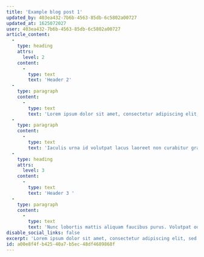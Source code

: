 ```yaml
---
title: 'Example blog post 1'
updated_by: 403ea432-7b6b-4563-85db-6c5802a00727
updated_at: 1625072027
user: 403ea432-7b6b-4563-85db-6c5802a00727
article_content:
  -
    type: heading
    attrs:
      level: 2
    content:
      -
        type: text
        text: 'Header 2'
  -
    type: paragraph
    content:
      -
        type: text
        text: 'Lorem ipsum dolor sit amet, consectetur adipiscing elit, sed do eiusmod tempor incididunt ut labore et dolore magna aliqua. Odio aenean sed adipiscing diam. Tincidunt dui ut ornare lectus sit amet. Ornare arcu odio ut sem. Porta nibh venenatis cras sed felis eget velit. Commodo nulla facilisi nullam vehicula ipsum a. Risus nec feugiat in fermentum posuere urna nec tincidunt. Suspendisse faucibus interdum posuere lorem ipsum dolor. Suspendisse potenti nullam ac tortor vitae purus faucibus. Arcu cursus euismod quis viverra nibh cras pulvinar. Risus in hendrerit gravida rutrum quisque non tellus. Et leo duis ut diam quam nulla porttitor massa. Vitae justo eget magna fermentum. Duis at consectetur lorem donec massa sapien faucibus et. A scelerisque purus semper eget duis at tellus at urna. Non enim praesent elementum facilisis leo vel.'
  -
    type: paragraph
    content:
      -
        type: text
        text: 'Iaculis urna id volutpat lacus laoreet non curabitur gravida. Arcu non odio euismod lacinia at quis risus. Feugiat sed lectus vestibulum mattis ullamcorper velit sed ullamcorper morbi. Diam in arcu cursus euismod. Ut diam quam nulla porttitor massa id neque aliquam vestibulum. Egestas diam in arcu cursus. Mi proin sed libero enim sed. Sollicitudin nibh sit amet commodo. Purus gravida quis blandit turpis cursus in hac habitasse platea. Odio morbi quis commodo odio aenean. Aliquet bibendum enim facilisis gravida neque convallis a cras. In tellus integer feugiat scelerisque varius morbi enim. Lectus vestibulum mattis ullamcorper velit. Malesuada fames ac turpis egestas maecenas pharetra convallis posuere. Vel risus commodo viverra maecenas accumsan.'
  -
    type: heading
    attrs:
      level: 3
    content:
      -
        type: text
        text: 'Header 3 '
  -
    type: paragraph
    content:
      -
        type: text
        text: 'Nunc lobortis mattis aliquam faucibus purus. Volutpat odio facilisis mauris sit amet massa vitae tortor condimentum. Orci nulla pellentesque dignissim enim sit. Hac habitasse platea dictumst quisque sagittis purus sit amet volutpat. Massa eget egestas purus viverra accumsan in. Non pulvinar neque laoreet suspendisse interdum consectetur libero. Felis imperdiet proin fermentum leo vel. Eget nulla facilisi etiam dignissim diam. Tristique sollicitudin nibh sit amet commodo nulla. Risus ultricies tristique nulla aliquet enim tortor. Metus vulputate eu scelerisque felis. Blandit volutpat maecenas volutpat blandit. Facilisis magna etiam tempor orci eu lobortis elementum nibh tellus.'
disable_social_links: false
excerpt: 'Lorem ipsum dolor sit amet, consectetur adipiscing elit, sed do eiusmod tempor incididunt ut labore et dolore magna aliqua. Ut enim ad minim veniam, quis nostrud exercitation ullamco laboris nisi ut aliquip ex ea commodo consequat.'
id: a00e8f4f-b425-40a7-b5ec-48df4689868f
---
```


